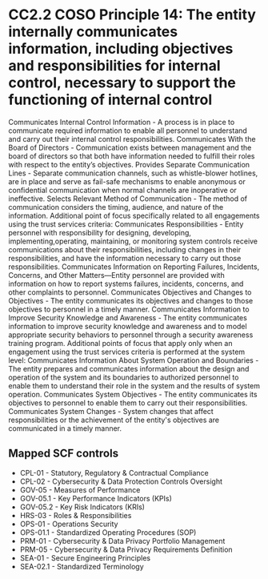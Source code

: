 # CC2.2 COSO Principle 14: The entity internally communicates information, including objectives and responsibilities for internal control, necessary to support the functioning of internal control
Communicates Internal Control Information - A process is in place to communicate required information to enable all personnel to understand and carry out their internal control responsibilities. Communicates With the Board of Directors - Communication exists between management and the board of directors so that both have information needed to fulfill their roles with respect to the entity’s objectives. Provides Separate Communication Lines - Separate communication channels, such as whistle-blower hotlines, are in place and serve as fail-safe mechanisms to enable anonymous or confidential communication when normal channels are inoperative or ineffective. Selects Relevant Method of Communication - The method of communication considers the timing, audience, and nature of the information. Additional point of focus specifically related to all engagements using the trust services criteria: Communicates Responsibilities - Entity personnel with responsibility for designing, developing, implementing,operating, maintaining, or monitoring system controls receive communications about their responsibilities, including changes in their responsibilities, and have the information necessary to carry out those responsibilities. Communicates Information on Reporting Failures, Incidents, Concerns, and Other Matters—Entity personnel are provided with information on how to report systems failures, incidents, concerns, and other complaints to personnel. Communicates Objectives and Changes to Objectives - The entity communicates its objectives and changes to those objectives to personnel in a timely manner. Communicates Information to Improve Security Knowledge and Awareness - The entity communicates information to improve security knowledge and awareness and to model appropriate security behaviors to personnel through a security awareness training program. Additional points of focus that apply only when an engagement using the trust services criteria is performed at the system level: Communicates Information About System Operation and Boundaries - The entity prepares and communicates information about the design and operation of the system and its boundaries to authorized personnel to enable them to understand their role in the system and the results of system operation. Communicates System Objectives - The entity communicates its objectives to personnel to enable them to carry out their responsibilities. Communicates System Changes - System changes that affect responsibilities or the achievement of the entity's objectives are communicated in a timely manner.
## Mapped SCF controls
- CPL-01 - Statutory, Regulatory & Contractual Compliance
- CPL-02 - Cybersecurity & Data Protection Controls Oversight
- GOV-05 - Measures of Performance
- GOV-05.1 - Key Performance Indicators (KPIs)
- GOV-05.2 - Key Risk Indicators (KRIs)
- HRS-03 - Roles & Responsibilities
- OPS-01 - Operations Security
- OPS-01.1 - Standardized Operating Procedures (SOP)
- PRM-01 - Cybersecurity & Data Privacy Portfolio Management
- PRM-05 - Cybersecurity & Data Privacy Requirements Definition
- SEA-01 - Secure Engineering Principles
- SEA-02.1 - Standardized Terminology
